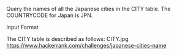 Query the names of all the Japanese cities in the CITY table. The COUNTRYCODE for Japan is JPN.

Input Format

The CITY table is described as follows: CITY.jpg
https://www.hackerrank.com/challenges/japanese-cities-name
